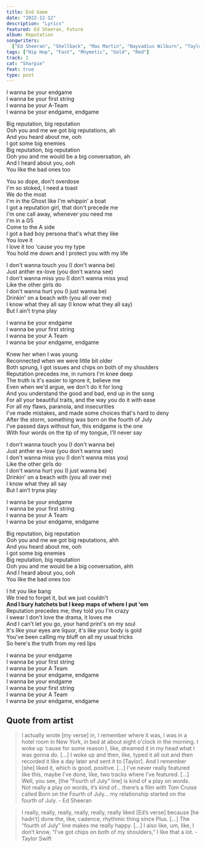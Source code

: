 ```yaml
---
title: End Game
date: "2022-12-12"
description: "Lyrics"
featured: Ed Sheeran, Future
album: Reputation
songwriters:
  ["Ed Sheeran", "Shellback", "Max Martin", "Nayvadius Wilburn", "Taylor Swift"]
tags: ["Hip Hop", "Fast", "Rhymetic", "Gold", "Red"]
track: 2
cat: "Sharpie"
feat: true
type: post
---
```


<p className='chorus'>
I wanna be your endgame <br />
I wanna be your first string <br />
I wanna be your A-Team <br />
I wanna be your endgame, endgame <br />
</p>
<p className='post-chorus'>
Big reputation, big reputation <br />
Ooh you and me we got big reputations, ah <br />
And you heard about me, ooh <br />
I got some big enemies <br />
Big reputation, big reputation <br />
Ooh you and me would be a big conversation, ah <br />
And I heard about you, ooh <br />
You like the bad ones too <br />
</p>
<p className='verse-one'>
You so dope, don't overdose <br />
I'm so stoked, I need a toast <br />
We do the most <br />
I'm in the Ghost like I'm whippin' a boat <br />
I got a reputation girl, that don't precede me <br />
I'm one call away, whenever you need me <br />
I'm in a G5 <br />
Come to the A side <br />
I got a bad boy persona that's what they like <br />
You love it <br />
I love it too 'cause you my type <br />
You hold me down and I protect you with my life <br />
</p>
<p className='pre-chorus'>
I don't wanna touch you (I don't wanna be) <br />
Just anther ex-love (you don't wanna see) <br />
I don't wanna miss you (I don't wanna miss you) <br />
Like the other girls do <br />
I don't wanna hurt you (I just wanna be) <br />
Drinkin' on a beach with (you all over me) <br />
I know what they all say (I know what they all say) <br />
But I ain't tryna play <br />
</p>
<p className='chorus'>
I wanna be your endgame <br />
I wanna be your first string <br />
I wanna be your A Team <br />
I wanna be your endgame, endgame <br />
</p>
<p className='verse-two'>
Knew her when I was young <br />
Reconnected when we were little bit older <br />
Both sprung, I got issues and chips on both of my shoulders <br />
Reputation precedes me, in rumors I'm knee deep <br />
The truth is it's easier to ignore it, believe me <br />
Even when we'd argue, we don't do it for long <br />
And you understand the good and bad, end up in the song <br />
For all your beautiful traits, and the way you do it with ease <br />
For all my flaws, paranoia, and insecurities <br />
I've made mistakes, and made some choices that's hard to deny <br />
After the storm, something was born on the fourth of July <br />
I've passed days without fun, this endgame is the one <br />
With four words on the tip of my tongue, I'll never say <br />
</p>
<p className='pre-chorus'>
I don't wanna touch you (I don't wanna be) <br />
Just anther ex-love (you don't wanna see) <br />
I don't wanna miss you (I don't wanna miss you) <br />
Like the other girls do <br />
I don't wanna hurt you (I just wanna be) <br />
Drinkin' on a beach with (you all over me) <br />
I know what they all say <br />
But I ain't tryna play <br />
</p>
<p className='chorus'>
I wanna be your endgame <br />
I wanna be your first string <br />
I wanna be your A Team <br />
I wanna be your endgame, endgame <br />
</p>
<p className='post-chorus'>
Big reputation, big reputation <br />
Ooh you and me we got big reputations, ahh <br />
And you heard about me, ooh <br />
I got some big enemies <br />
Big reputation, big reputation <br />
Ooh you and me would be a big conversation, ahh <br />
And I heard about you, ooh <br />
You like the bad ones too <br />
</p>
<p className="verse-three">
I hit you like bang <br />
We tried to forget it, but we just couldn't <br />
<strong className='fav-line'>
And I bury hatchets but I keep maps of where I put 'em <br />
</strong>
Reputation precedes me, they told you I'm crazy <br />
I swear I don't love the drama, it loves me <br />
And I can't let you go, your hand print's on my soul <br />
It's like your eyes are liquor, it's like your body is gold <br />
You've been calling my bluff on all my usual tricks <br />
So here's the truth from my red lips <br />
</p>
<p className='chorus'>
I wanna be your endgame <br />
I wanna be your first string <br />
I wanna be your A Team <br />
I wanna be your endgame, endgame <br />
I wanna be your endgame <br />
I wanna be your first string <br />
I wanna be your A Team <br />
I wanna be your endgame, endgame <br />
</p>

## Quote from artist

<blockquote>
I actually wrote [my verse] in, I remember where it was, I was in a hotel room in New York, in bed at about eight o'clock in the morning. I woke up ‘cause for some reason I, like, dreamed it in my head what I was gonna do. […] I woke up and then, like, typed it all out and then recorded it like a day later and sent it to [Taylor]. And I remember [she] liked it, which is good, positive. […] I’ve never really featured like this, maybe I’ve done, like, two tracks where I’ve featured. […] Well, you see, [the “Fourth of July” line] is kind of a play on words. Not really a play on words, it’s kind of… there’s a film with Tom Cruise called Born on the Fourth of July… my relationship started on the fourth of July. - Ed Sheeran
</blockquote>

<blockquote>
I really, really, really, really, really, really liked [Ed’s verse] because [he hadn’t] done the, like, cadence, rhythmic thing since Plus. […] The “fourth of July” line makes me really happy. […] I also like, um, like, I don’t know, “I’ve got chips on both of my shoulders,” I like that a lot. - Taylor Swift
</blockquote>
